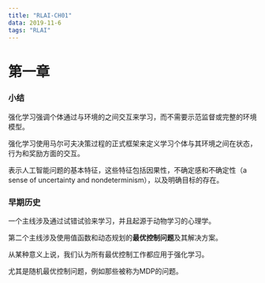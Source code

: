```yaml
---
title: "RLAI-CH01"
data: 2019-11-6
tags: "RLAI"
---
```

# 第一章

### 小结

强化学习强调个体通过与环境的之间交互来学习，而不需要示范监督或完整的环境模型。

强化学习使用马尔可夫决策过程的正式框架来定义学习个体与其环境之间在状态，行为和奖励方面的交互。 

表示人工智能问题的基本特征，这些特征包括因果性，不确定感和不确定性（a sense of uncertainty and nondeterminism），以及明确目标的存在。

### 早期历史

一个主线涉及通过试错试验来学习，并且起源于动物学习的心理学。

 第二个主线涉及使用值函数和动态规划的**最优控制问题**及其解决方案。

从某种意义上说，我们认为所有最优控制工作都应用于强化学习。

尤其是随机最优控制问题，例如那些被称为MDP的问题。
